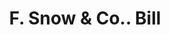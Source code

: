 ---
doi: 10.7916/D8Z90QCF
date_other: '1860'
date_other_textual: 1860-1869
form: printed ephemera
genre:
- Invoices
name:
- F. Snow & Co.
object_in_context_url: https://biggert.cul.columbia.edu/items/view/ave_biggert_00377
subject_hierarchical_geographic:
- Boston, Massachusetts, United States
subject_name:
- F. Snow & Co.
title: F. Snow & Co.. Bill
sort_title: F. Snow & Co.. Bill
call_number: ave_biggert_00377
coordinates:
- 42.35805555555556,-71.06361111111111
pid: ave_biggert_00377
identifiers: ave_biggert_00377
canvas_id: ldpd:395651
permalink: "/items/ave_biggert_00377/"
layout: iiif-image-page
---
